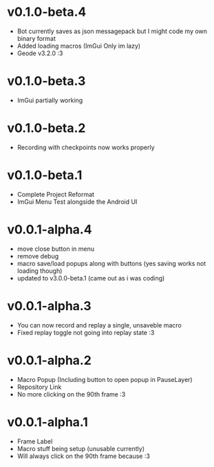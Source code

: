 # v0.1.0-beta.4

- Bot currently saves as json messagepack but I might code my own binary format
- Added loading macros (ImGui Only im lazy)
- Geode v3.2.0 :3

# v0.1.0-beta.3

- ImGui partially working

# v0.1.0-beta.2

- Recording with checkpoints now works properly

# v0.1.0-beta.1

- Complete Project Reformat
- ImGui Menu Test alongside the Android UI

# v0.0.1-alpha.4

- move close button in menu
- remove debug
- macro save/load popups along with buttons (yes saving works not loading though)
- updated to v3.0.0-beta.1 (came out as i was coding)

# v0.0.1-alpha.3

- You can now record and replay a single, unsaveble macro
- Fixed replay toggle not going into replay state :3

# v0.0.1-alpha.2

- Macro Popup (Including button to open popup in PauseLayer)
- Repository Link
- No more clicking on the 90th frame :3

# v0.0.1-alpha.1

- Frame Label
- Macro stuff being setup (unusable currently)
- Will always click on the 90th frame because :3